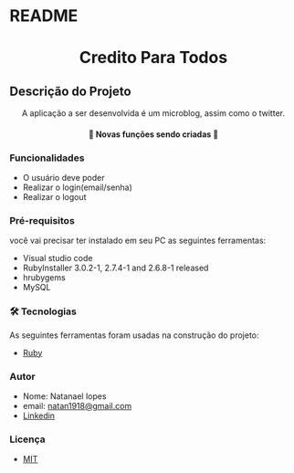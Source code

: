 # README

<h1 align="center">Credito Para Todos</h1>


## Descrição do Projeto
<p align="center">A aplicação a ser desenvolvida é um microblog, assim como o twitter.</p>


<h4 align="center"> 
	🚧   Novas funções sendo criadas  🚧
</h4>


### Funcionalidades

* O usuário deve poder
* Realizar o login(email/senha)
* Realizar o logout

### Pré-requisitos

você vai precisar ter instalado em seu PC as seguintes ferramentas:
- Visual studio code
- RubyInstaller 3.0.2-1, 2.7.4-1 and 2.6.8-1 released
- hrubygems
- MySQL


### 🛠 Tecnologias

As seguintes ferramentas foram usadas na construção do projeto:


- [Ruby](https://www.ruby-lang.org/pt/)


### Autor
- Nome: Natanael lopes
- email: natan1918@gmail.com
- [Linkedin](https://www.linkedin.com/in/natan-lopes-722201136/)


### Licença
- [MIT](https://github.com/natanlopes/appfaketwiter)



